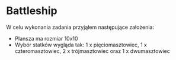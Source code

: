 # Battleship


W celu wykonania zadania przyjąłem następujące założenia:
- Plansza ma rozmiar 10x10
- Wybór statków wygląda tak: 1 x pięciomasztowiec, 1 x czteromasztowiec, 2 x trójmasztowiec oraz 1 x dwumasztowiec
